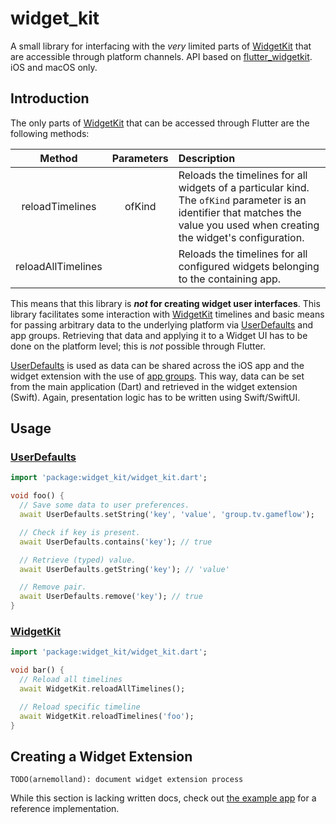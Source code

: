 # widget_kit

A small library for interfacing with the _very_ limited parts of [WidgetKit] that are accessible through platform channels. API based on [flutter_widgetkit]. iOS and macOS only.

## Introduction

The only parts of [WidgetKit] that can be accessed through Flutter are the following methods:

| Method | Parameters | Description |
|:----------:|:-------------:|:------|
| reloadTimelines | ofKind | Reloads the timelines for all widgets of a particular kind. The `ofKind` parameter is an identifier that matches the value you used when creating the widget's configuration.
| reloadAllTimelines | | Reloads the timelines for all configured widgets belonging to the containing app. |

This means that this library is **_not_ for creating widget user interfaces**. This library facilitates some interaction with [WidgetKit] timelines and basic means for passing arbitrary data to the underlying platform via [UserDefaults] and app groups. Retrieving that data and applying it to a Widget UI has to be done on the platform level; this is _not_ possible through Flutter.

[UserDefaults] is used as data can be shared across the iOS app and the widget extension with the use of [app groups]. This way, data can be set from the main application (Dart) and retrieved in the widget extension (Swift). Again, presentation logic has to be written using Swift/SwiftUI.

## Usage

### [UserDefaults]

```dart
import 'package:widget_kit/widget_kit.dart';

void foo() {
  // Save some data to user preferences.
  await UserDefaults.setString('key', 'value', 'group.tv.gameflow');

  // Check if key is present.
  await UserDefaults.contains('key'); // true

  // Retrieve (typed) value.
  await UserDefaults.getString('key'); // 'value'

  // Remove pair.
  await UserDefaults.remove('key'); // true
}
```

### [WidgetKit]

```dart
import 'package:widget_kit/widget_kit.dart';

void bar() {
  // Reload all timelines
  await WidgetKit.reloadAllTimelines();

  // Reload specific timeline
  await WidgetKit.reloadTimelines('foo');
}
```

## Creating a Widget Extension

`TODO(arnemolland): document widget extension process`

While this section is lacking written docs, check out [the example app] for a reference implementation.

[WidgetKit]: https://developer.apple.com/documentation/widgetkit/
[flutter_widgetkit]: https://github.com/fasky-software/flutter_widgetkit
[UserDefaults]: https://developer.apple.com/documentation/foundation/userdefaults
[the example app]: example/ios/ExampleWidget/ExampleWidget.swift
[app groups]: https://developer.apple.com/documentation/xcode/configuring-app-groups
